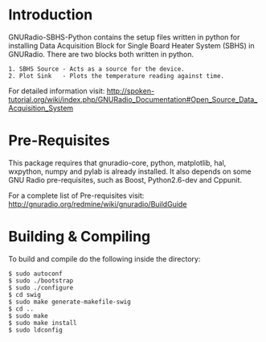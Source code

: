 Introduction
============

GNURadio-SBHS-Python contains the setup files written in python for installing Data Acquisition Block for Single Board Heater System (SBHS) in GNURadio.  There are two blocks both written in python.

	1. SBHS Source - Acts as a source for the device.
	2. Plot Sink   - Plots the temperature reading against time.

For detailed information visit: http://spoken-tutorial.org/wiki/index.php/GNURadio_Documentation#Open_Source_Data_Acquisition_System

Pre-Requisites
==============

This package requires that gnuradio-core, python, matplotlib, hal, wxpython, numpy and pylab is already installed.  It also depends on some GNU Radio pre-requisites, such as Boost, Python2.6-dev and Cppunit.

For a complete list of Pre-requisites visit: http://gnuradio.org/redmine/wiki/gnuradio/BuildGuide

Building & Compiling
====================

To build and compile do the following inside the directory:

	$ sudo autoconf
	$ sudo ./bootstrap
	$ sudo ./configure
	$ cd swig
	$ sudo make generate-makefile-swig
	$ cd ..
	$ sudo make
	$ sudo make install
	$ sudo ldconfig

